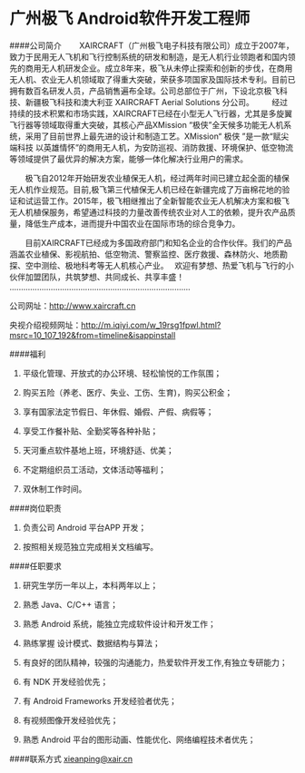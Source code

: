 广州极飞 Android软件开发工程师
==========

####公司简介
&#160; &#160; &#160; &#160;XAIRCRAFT（广州极飞电子科技有限公司）成立于2007年，致力于民用无人飞机和飞行控制系统的研发和制造，是无人机行业领跑者和国内领先的商用无人机研发企业。成立8年来，极飞从未停止探索和创新的步伐，在商用无人机、农业无人机领域取了得重大突破，荣获多项国家及国际技术专利。目前已拥有数百名研发人员，产品销售遍布全球。公司总部位于广州，下设北京极飞科技、新疆极飞科技和澳大利亚 XAIRCRAFT Aerial Solutions 分公司。
&#160; &#160; &#160; &#160;经过持续的技术积累和市场实践，XAIRCRAFT已经在小型无人飞行器，尤其是多旋翼飞行器等领域取得重大突破，其核心产品XMission “极侠”全天候多功能无人机系统，采用了目前世界上最先进的设计和制造工艺。XMission“ 极侠 ”是一款“赋尖端科技 以英雄情怀”的商用无人机，为安防巡视、消防救援、环境保护、低空物流等领域提供了最优异的解决方案，能够一体化解决行业用户的需求。

&#160; &#160; &#160; &#160;极飞自2012年开始研发农业植保无人机，经过两年时间已建立起全面的植保无人机作业规范。目前,极飞第三代植保无人机已经在新疆完成了万亩棉花地的验证和试运营工作。2015年，极飞相继推出了全新智能农业无人机解决方案和极飞无人机植保服务，希望通过科技的力量改善传统农业对人工的依赖，提升农产品质量，降低生产成本，进而提升中国农业在国际市场的综合竞争力。

&#160; &#160; &#160; &#160;目前XAIRCRAFT已经成为多国政府部门和知名企业的合作伙伴。我们的产品涵盖农业植保、影视航拍、低空物流、警察监控、医疗救援、森林防火、地质勘探、空中测绘、极地科考等无人机核心产业。　
欢迎有梦想、热爱飞机与飞行的小伙伴加盟团队，共筑梦想、共同成长、共享丰盛！
 ...............................................................................

公司网址：http://www.xaircraft.cn

央视介绍视频网址：http://m.iqiyi.com/w_19rsg1fpwl.html?msrc=10_107_192&from=timeline&isappinstall


####福利
1. 平级化管理、开放式的办公环境、轻松愉悦的工作氛围；

2. 购买五险（养老、医疗、失业、工伤、生育)，购买公积金；

3. 享有国家法定节假日、年休假、婚假、产假、病假等；

4. 享受工作餐补贴、全勤奖等各种补贴；

5. 天河重点软件基地上班，环境舒适、优美；

6. 不定期组织员工活动，文体活动等福利；

7. 双休制工作时间。 

####岗位职责
1. 负责公司 Android 平台APP 开发；

2. 按照相关规范独立完成相关文档编写。    
 
####任职要求
1. 研究生学历一年以上，本科两年以上；

2. 熟悉 Java、C/C++ 语言；

3. 熟悉 Android 系统，能独立完成软件设计和开发工作；

4. 熟练掌握 设计模式、数据结构与算法；

5. 有良好的团队精神，较强的沟通能力，热爱软件开发工作,有独立专研能力；

6. 有 NDK 开发经验优先；

7. 有 Android Frameworks 开发经验者优先；

8. 有视频图像开发经验优先；

9. 熟悉 Android 平台的图形动画、性能优化、网络编程技术者优先；    

####联系方式
[xieanping@xair.cn](mailto:xieanping@xair.cn)



